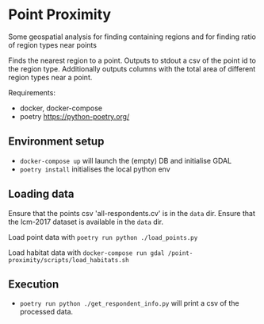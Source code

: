 # Point Proximity

Some geospatial analysis for finding containing regions and for finding ratio of region types near points

Finds the nearest region to a point. Outputs to stdout a csv of the point id to the region type. Additionally
outputs columns with the total area of different region types near a point.

Requirements:

* docker, docker-compose
* poetry https://python-poetry.org/

## Environment setup

* `docker-compose up` will launch the (empty) DB and initialise GDAL
* `poetry install` initialises the local python env


## Loading data

Ensure that the points csv 'all-respondents.cv' is in the `data` dir.
Ensure that the lcm-2017 dataset is available in the `data` dir.

Load point data with `poetry run python ./load_points.py`

Load habitat data with `docker-compose run gdal /point-proximity/scripts/load_habitats.sh`


## Execution

* `poetry run python ./get_respondent_info.py` will print a csv of the processed data.
